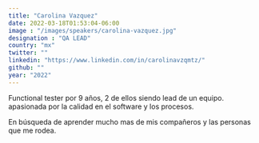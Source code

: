 ```yaml
---
title: "Carolina Vazquez"
date: 2022-03-18T01:53:04-06:00
image : "/images/speakers/carolina-vazquez.jpg"
designation : "QA LEAD"
country: "mx"
twitter: ""
linkedin: "https://www.linkedin.com/in/carolinavzqmtz/"
github: ""
year: "2022"
---
```


Functional tester por 9 años, 2 de ellos siendo lead de un equipo. apasionada por la calidad en el software y los procesos. 

En búsqueda de aprender mucho mas de mis compañeros y las personas que me rodea.
